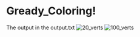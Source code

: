 # Gready_Coloring!
The output in the output.txt
![20_verts](https://github.com/olegetoya/Gready_Coloring/assets/126256543/5b55f46f-5850-4470-bef4-0b1573cf3a68)
![100_verts](https://github.com/olegetoya/Gready_Coloring/assets/126256543/0be7999f-73c5-40c2-9d39-dc60ffdb979f)
